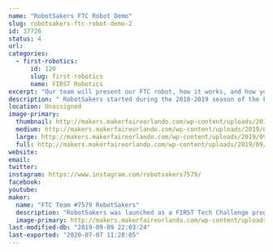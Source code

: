 ```yaml
---
name: "RobotSakers FTC Robot Demo"
slug: robotsakers-ftc-robot-demo-2
id: 37726
status: 4
url: 
categories:
  - first-robotics:
      id: 120
      slug: first-robotics
      name: FIRST Robotics
excerpt: "Our team will present our FTC robot, how it works, and how you can get involved in FIRST to work with your own team and build a robot."
description: " RobotSakers started during the 2018-2019 season of the FIRST Tech Challenge and developed a robot to compete in the year's game, Rover Ruckus. After experiencing our first season and learning the ropes of robotics, our dedication to spreading STEM has skyrocketed and we want to extend our mission to Maker Faire by demoing our robot. Our exhibit will showcase our bot, how we built it, and how you can get involved in FIRST."
location: Unassigned
image-primary:
  thumbnail: http://makers.makerfaireorlando.com/wp-content/uploads/2019/09/team-picture-2-150x150.jpg
  medium: http://makers.makerfaireorlando.com/wp-content/uploads/2019/09/team-picture-2-300x209.jpg
  large: http://makers.makerfaireorlando.com/wp-content/uploads/2019/09/team-picture-2.jpg
  full: http://makers.makerfaireorlando.com/wp-content/uploads/2019/09/team-picture-2.jpg
website: 
email: 
twitter: 
instagram: https://www.instagram.com/robotsakers7579/
facebook: 
youtube: 
maker:
  name: "FTC Team #7579 RobotSakers"
  description: "RobotSakers was launched as a FIRST Tech Challenge program by a group of students with an interest in engineering and robotics.  Our team’s mission is to inspire young people to become leaders in Science, Technology, Engineering, and Mathematics by developing partnerships with industry professionals to solve annual engineering challenges put forth by FIRST.  We are building a foundation of technical skills, social skills, and values to create leaders in the STEM community."
  image-primary: http://makers.makerfaireorlando.com/wp-content/uploads/2019/09/Robotsakers-logo.png
last-modified-db: "2019-09-09 22:03:24"
last-exported: "2020-07-07 11:28:05"
---
```

